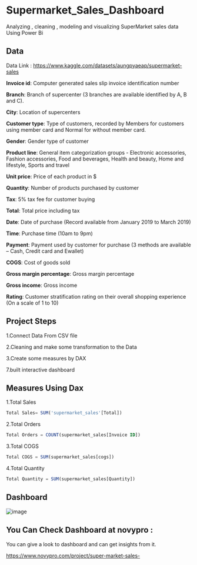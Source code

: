 ﻿# Supermarket_Sales_Dashboard
Analyzing , cleaning , modeling and visualizing SuperMarket sales data Using Power Bi 

## Data 
Data Link : https://www.kaggle.com/datasets/aungpyaeap/supermarket-sales

**Invoice id**: Computer generated sales slip invoice identification number

**Branch**: Branch of supercenter (3 branches are available identified by A, B and C).

**City**: Location of supercenters

**Customer type**: Type of customers, recorded by Members for customers using member card and Normal for without member card.

**Gender**: Gender type of customer

**Product line**: General item categorization groups - Electronic accessories, Fashion accessories, Food and beverages, Health and beauty, Home and lifestyle, Sports and travel

**Unit price**: Price of each product in $

**Quantity**: Number of products purchased by customer

**Tax**: 5% tax fee for customer buying

**Total**: Total price including tax

**Date**: Date of purchase (Record available from January 2019 to March 2019)

**Time**: Purchase time (10am to 9pm)

**Payment**: Payment used by customer for purchase (3 methods are available – Cash, Credit card and Ewallet)

**COGS**: Cost of goods sold

**Gross margin percentage**: Gross margin percentage

**Gross income**: Gross income

**Rating**: Customer stratification rating on their overall shopping experience (On a scale of 1 to 10)

## Project Steps
1.Connect Data From CSV file

2.Cleaning and make some transformation to the Data

3.Create some measures by DAX

7.built interactive dashboard

## Measures Using Dax 
1.Total Sales
```sql
Total Sales= SUM('supermarket_sales'[Total])
```
2.Total Orders
```sql
Total Orders = COUNT(supermarket_sales[Invoice ID])
```
3.Total COGS
```sql
Total COGS = SUM(supermarket_sales[cogs]) 
```
4.Total Quantity
```sql
Total Quantity = SUM(supermarket_sales[Quantity])
```

## Dashboard
![image](https://github.com/Mustafamegahed20/Supermarket_Sales_Dashboard/assets/61358936/3df4590c-7472-47df-bd9e-5ef0c070b49f)


## You Can Check Dashboard at novypro : 
You can give a look to dashboard and can get insights from it.

https://www.novypro.com/project/super-market-sales-
